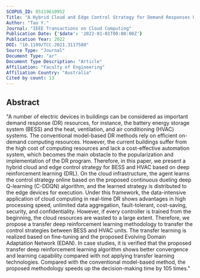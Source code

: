 ```yaml
---
SCOPUS_ID: 85119610952
Title: "A Hybrid Cloud and Edge Control Strategy for Demand Responses Using Deep Reinforcement Learning and Transfer Learning"
Author: "Tao Y."
Journal: "IEEE Transactions on Cloud Computing"
Publication Date: {'$date': '2022-01-01T00:00:00Z'}
Publication Year: 2022
DOI: "10.1109/TCC.2021.3117580"
Source Type: "Journal"
Document Type: "ar"
Document Type Description: "Article"
Affiliation: "Faculty of Engineering"
Affiliation Country: "Australia"
Cited by count: 13
---
```


## Abstract
"A number of electric devices in buildings can be considered as important demand response (DR) resources, for instance, the battery energy storage system (BESS) and the heat, ventilation, and air conditioning (HVAC) systems. The conventional model-based DR methods rely on efficient on-demand computing resources. However, the current buildings suffer from the high cost of computing resources and lack a cost-effective automation system, which becomes the main obstacle to the popularization and implementation of the DR program. Therefore, in this paper, we present a hybrid cloud and edge control strategy for BESS and HVAC based on deep reinforcement learning (DRL). On the cloud infrastructure, the agent learns the control strategy online based on the proposed continuous dueling deep Q-learning (C-DDQN) algorithm, and the learned strategy is distributed to the edge devices for execution. Under this framework, the data-intensive application of cloud computing in real-time DR shows advantages in high processing speed, unlimited data aggregation, fault-tolerant, cost-saving, security, and confidentiality. However, if every controller is trained from the beginning, the cloud resources are wasted to a large extent. Therefore, we propose a transfer deep reinforcement learning methodology to transfer the control strategies between BESS and HVAC units. The transfer learning is realized based on fine-tuning and the proposed Evolving Domain Adaptation Network (EDAN). In case studies, it is verified that the proposed transfer deep reinforcement learning algorithm shows better convergence and learning capability compared with not applying transfer learning technologies. Compared with the conventional model-based method, the proposed methodology speeds up the decision-making time by 105 times."
